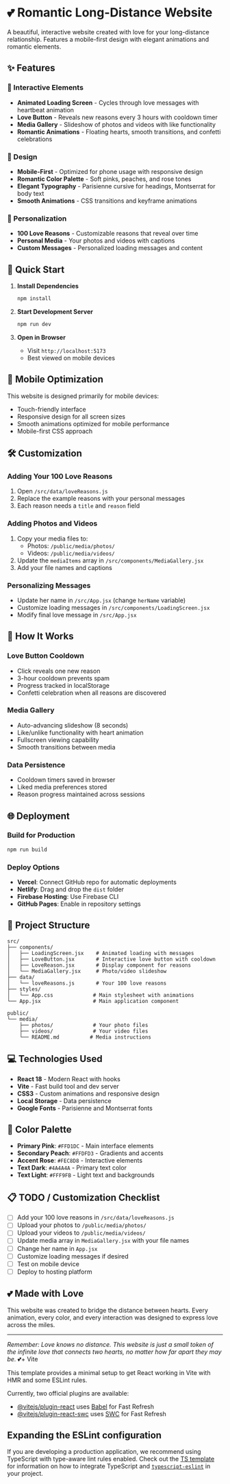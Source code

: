 # 💕 Romantic Long-Distance Website

A beautiful, interactive website created with love for your long-distance relationship. Features a mobile-first design with elegant animations and romantic elements.

## ✨ Features

### 🌟 Interactive Elements
- **Animated Loading Screen** - Cycles through love messages with heartbeat animation
- **Love Button** - Reveals new reasons every 3 hours with cooldown timer
- **Media Gallery** - Slideshow of photos and videos with like functionality
- **Romantic Animations** - Floating hearts, smooth transitions, and confetti celebrations

### 🎨 Design
- **Mobile-First** - Optimized for phone usage with responsive design
- **Romantic Color Palette** - Soft pinks, peaches, and rose tones
- **Elegant Typography** - Parisienne cursive for headings, Montserrat for body text
- **Smooth Animations** - CSS transitions and keyframe animations

### 💝 Personalization
- **100 Love Reasons** - Customizable reasons that reveal over time
- **Personal Media** - Your photos and videos with captions
- **Custom Messages** - Personalized loading messages and content

## 🚀 Quick Start

1. **Install Dependencies**
   ```bash
   npm install
   ```

2. **Start Development Server**
   ```bash
   npm run dev
   ```

3. **Open in Browser**
   - Visit `http://localhost:5173`
   - Best viewed on mobile devices

## 📱 Mobile Optimization

This website is designed primarily for mobile devices:
- Touch-friendly interface
- Responsive design for all screen sizes
- Smooth animations optimized for mobile performance
- Mobile-first CSS approach

## 🛠️ Customization

### Adding Your 100 Love Reasons
1. Open `/src/data/loveReasons.js`
2. Replace the example reasons with your personal messages
3. Each reason needs a `title` and `reason` field

### Adding Photos and Videos
1. Copy your media files to:
   - Photos: `/public/media/photos/`
   - Videos: `/public/media/videos/`
2. Update the `mediaItems` array in `/src/components/MediaGallery.jsx`
3. Add your file names and captions

### Personalizing Messages
- Update her name in `/src/App.jsx` (change `herName` variable)
- Customize loading messages in `/src/components/LoadingScreen.jsx`
- Modify final love message in `/src/App.jsx`

## 🎯 How It Works

### Love Button Cooldown
- Click reveals one new reason
- 3-hour cooldown prevents spam
- Progress tracked in localStorage
- Confetti celebration when all reasons are discovered

### Media Gallery
- Auto-advancing slideshow (8 seconds)
- Like/unlike functionality with heart animation
- Fullscreen viewing capability
- Smooth transitions between media

### Data Persistence
- Cooldown timers saved in browser
- Liked media preferences stored
- Reason progress maintained across sessions

## 🌐 Deployment

### Build for Production
```bash
npm run build
```

### Deploy Options
- **Vercel**: Connect GitHub repo for automatic deployments
- **Netlify**: Drag and drop the `dist` folder
- **Firebase Hosting**: Use Firebase CLI
- **GitHub Pages**: Enable in repository settings

## 📁 Project Structure

```
src/
├── components/
│   ├── LoadingScreen.jsx    # Animated loading with messages
│   ├── LoveButton.jsx       # Interactive love button with cooldown
│   ├── LoveReason.jsx       # Display component for reasons
│   └── MediaGallery.jsx     # Photo/video slideshow
├── data/
│   └── loveReasons.js       # Your 100 love reasons
├── styles/
│   └── App.css             # Main stylesheet with animations
└── App.jsx                 # Main application component

public/
└── media/
    ├── photos/             # Your photo files
    ├── videos/             # Your video files
    └── README.md          # Media instructions
```

## 💻 Technologies Used

- **React 18** - Modern React with hooks
- **Vite** - Fast build tool and dev server
- **CSS3** - Custom animations and responsive design
- **Local Storage** - Data persistence
- **Google Fonts** - Parisienne and Montserrat fonts

## 🎨 Color Palette

- **Primary Pink**: `#FFD1DC` - Main interface elements
- **Secondary Peach**: `#FFDFD3` - Gradients and accents
- **Accent Rose**: `#FEC8D8` - Interactive elements
- **Text Dark**: `#4A4A4A` - Primary text color
- **Text Light**: `#FFF9FB` - Light text and backgrounds

## 📋 TODO / Customization Checklist

- [ ] Add your 100 love reasons in `/src/data/loveReasons.js`
- [ ] Upload your photos to `/public/media/photos/`
- [ ] Upload your videos to `/public/media/videos/`
- [ ] Update media array in `MediaGallery.jsx` with your file names
- [ ] Change her name in `App.jsx`
- [ ] Customize loading messages if desired
- [ ] Test on mobile device
- [ ] Deploy to hosting platform

## 💕 Made with Love

This website was created to bridge the distance between hearts. Every animation, every color, and every interaction was designed to express love across the miles.

---

*Remember: Love knows no distance. This website is just a small token of the infinite love that connects two hearts, no matter how far apart they may be.* 💕+ Vite

This template provides a minimal setup to get React working in Vite with HMR and some ESLint rules.

Currently, two official plugins are available:

- [@vitejs/plugin-react](https://github.com/vitejs/vite-plugin-react/blob/main/packages/plugin-react) uses [Babel](https://babeljs.io/) for Fast Refresh
- [@vitejs/plugin-react-swc](https://github.com/vitejs/vite-plugin-react/blob/main/packages/plugin-react-swc) uses [SWC](https://swc.rs/) for Fast Refresh

## Expanding the ESLint configuration

If you are developing a production application, we recommend using TypeScript with type-aware lint rules enabled. Check out the [TS template](https://github.com/vitejs/vite/tree/main/packages/create-vite/template-react-ts) for information on how to integrate TypeScript and [`typescript-eslint`](https://typescript-eslint.io) in your project.
